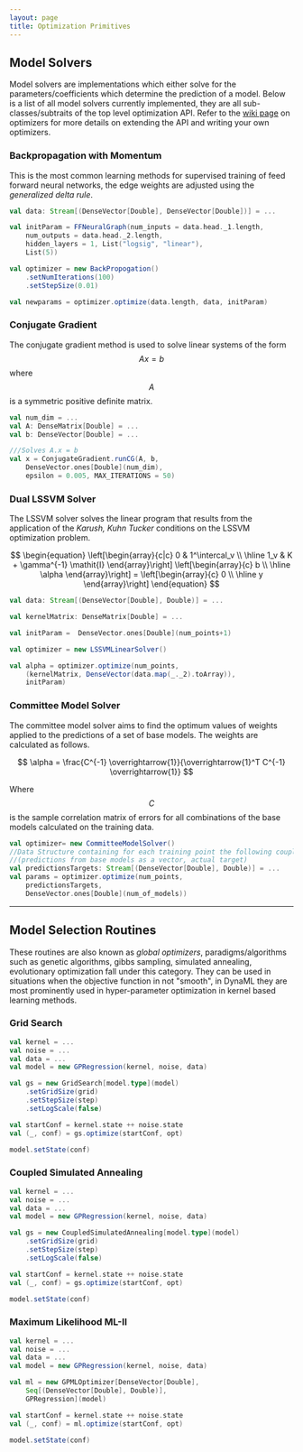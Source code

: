 ```yaml
---
layout: page
title: Optimization Primitives
---
```


## Model Solvers

Model solvers are implementations which either solve for the parameters/coefficients which determine the prediction of a model. Below is a list of all model solvers currently implemented, they are all sub-classes/subtraits of the top level optimization API. Refer to the [wiki page](https://github.com/mandar2812/DynaML/wiki/Optimization-%26-Model-Selection) on optimizers for more details on extending the API and writing your own optimizers.

### Backpropagation with Momentum

This is the most common learning methods for supervised training of feed forward neural networks, the edge weights are adjusted using the _generalized delta rule_.

```scala
val data: Stream[(DenseVector[Double], DenseVector[Double])] = ...

val initParam = FFNeuralGraph(num_inputs = data.head._1.length,
	num_outputs = data.head._2.length, 
	hidden_layers = 1, List("logsig", "linear"),
	List(5))

val optimizer = new BackPropogation()
	.setNumIterations(100)
	.setStepSize(0.01)

val newparams = optimizer.optimize(data.length, data, initParam)
```

### Conjugate Gradient

The conjugate gradient method is used to solve linear systems of the form $$Ax = b$$ where $$A$$ is a symmetric positive definite matrix.

```scala
val num_dim = ...
val A: DenseMatrix[Double] = ...
val b: DenseVector[Double] = ...

///Solves A.x = b
val x = ConjugateGradient.runCG(A, b,
	DenseVector.ones[Double](num_dim),
	epsilon = 0.005, MAX_ITERATIONS = 50)
```

### Dual LSSVM Solver

The LSSVM solver solves the linear program that results from the application of the _Karush, Kuhn Tucker_ conditions on the LSSVM optimization problem.

$$
\begin{equation}
\left[\begin{array}{c|c}
   0  & 1^\intercal_v   \\ \hline
   1_v & K + \gamma^{-1} \mathit{I} 
\end{array}\right] 
\left[\begin{array}{c}
   b    \\ \hline
   \alpha  
\end{array}\right] = \left[\begin{array}{c}
   0    \\ \hline
   y  
\end{array}\right]
\end{equation}
$$


```scala
val data: Stream[(DenseVector[Double], Double)] = ...

val kernelMatrix: DenseMatrix[Double] = ...

val initParam =  DenseVector.ones[Double](num_points+1)

val optimizer =	new LSSVMLinearSolver()

val alpha = optimizer.optimize(num_points,
	(kernelMatrix, DenseVector(data.map(_._2).toArray)),
	initParam)
```

### Committee Model Solver

The committee model solver aims to find the optimum values of weights applied to the predictions of a set of base models. The weights are calculated as follows.

$$
\alpha = \frac{C^{-1} \overrightarrow{1}}{\overrightarrow{1}^T C^{-1} \overrightarrow{1}}
$$

Where $$C$$ is the sample correlation matrix of errors for all combinations of the base models calculated on the training data. 

```scala
val optimizer= new CommitteeModelSolver()
//Data Structure containing for each training point the following couple
//(predictions from base models as a vector, actual target)
val predictionsTargets: Stream[(DenseVector[Double], Double)] = ...
val params = optimizer.optimize(num_points,
	predictionsTargets,
	DenseVector.ones[Double](num_of_models))
```


------

## Model Selection Routines

These routines are also known as _global optimizers_, paradigms/algorithms such as genetic algorithms, gibbs sampling, simulated annealing, evolutionary optimization fall under this category. They can be used in situations when the objective function in not "smooth", in DynaML they are most prominently used in hyper-parameter optimization in kernel based learning methods.


### Grid Search

```scala
val kernel = ...
val noise = ...
val data = ...
val model = new GPRegression(kernel, noise, data)

val gs = new GridSearch[model.type](model)
	.setGridSize(grid)
	.setStepSize(step)
	.setLogScale(false)

val startConf = kernel.state ++ noise.state
val (_, conf) = gs.optimize(startConf, opt)

model.setState(conf)
```

### Coupled Simulated Annealing


```scala
val kernel = ...
val noise = ...
val data = ...
val model = new GPRegression(kernel, noise, data)

val gs = new CoupledSimulatedAnnealing[model.type](model)
	.setGridSize(grid)
	.setStepSize(step)
	.setLogScale(false)

val startConf = kernel.state ++ noise.state
val (_, conf) = gs.optimize(startConf, opt)

model.setState(conf)
```


### Maximum Likelihood ML-II

```scala
val kernel = ...
val noise = ...
val data = ...
val model = new GPRegression(kernel, noise, data)

val ml = new GPMLOptimizer[DenseVector[Double],
	Seq[(DenseVector[Double], Double)],
	GPRegression](model)

val startConf = kernel.state ++ noise.state
val (_, conf) = ml.optimize(startConf, opt)

model.setState(conf)
```
